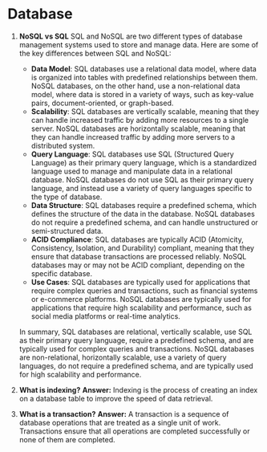 # Database

1. **NoSQL vs SQL**
    SQL and NoSQL are two different types of database management systems used to store and manage data. Here are some of the key differences between SQL and NoSQL:
    - **Data Model**: SQL databases use a relational data model, where data is organized into tables with predefined relationships between them. NoSQL databases, on the other hand, use a non-relational data model, where data is stored in a variety of ways, such as key-value pairs, document-oriented, or graph-based.
    - **Scalability**: SQL databases are vertically scalable, meaning that they can handle increased traffic by adding more resources to a single server. NoSQL databases are horizontally scalable, meaning that they can handle increased traffic by adding more servers to a distributed system.
    - **Query Language**: SQL databases use SQL (Structured Query Language) as their primary query language, which is a standardized language used to manage and manipulate data in a relational database. NoSQL databases do not use SQL as their primary query language, and instead use a variety of query languages specific to the type of database.
    - **Data Structure**: SQL databases require a predefined schema, which defines the structure of the data in the database. NoSQL databases do not require a predefined schema, and can handle unstructured or semi-structured data.
    - **ACID Compliance**: SQL databases are typically ACID (Atomicity, Consistency, Isolation, and Durability) compliant, meaning that they ensure that database transactions are processed reliably. NoSQL databases may or may not be ACID compliant, depending on the specific database.
    - **Use Cases**: SQL databases are typically used for applications that require complex queries and transactions, such as financial systems or e-commerce platforms. NoSQL databases are typically used for applications that require high scalability and performance, such as social media platforms or real-time analytics.

    In summary, SQL databases are relational, vertically scalable, use SQL as their primary query language, require a predefined schema, and are typically used for complex queries and transactions. NoSQL databases are non-relational, horizontally scalable, use a variety of query languages, do not require a predefined schema, and are typically used for high scalability and performance.

2. **What is indexing?**
    **Answer:** Indexing is the process of creating an index on a database table to improve the speed of data retrieval.

3. **What is a transaction?**
    **Answer:** A transaction is a sequence of database operations that are treated as a single unit of work. Transactions ensure that all operations are completed successfully or none of them are completed.